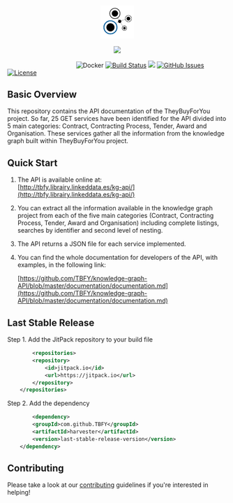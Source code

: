<p align="center"><img width=15% src="https://github.com/TBFY/general/blob/master/figures/tbfy-logo.png"></p>
<p align="center"><img width=40% src="https://github.com/TBFY/knowledge-graph-API/blob/master/logo.png"></p>

&nbsp;&nbsp;&nbsp;&nbsp;&nbsp;&nbsp;&nbsp;&nbsp;&nbsp;&nbsp;&nbsp;&nbsp;&nbsp;&nbsp;&nbsp;&nbsp;&nbsp;&nbsp;&nbsp;&nbsp;&nbsp;&nbsp;&nbsp;&nbsp;&nbsp;&nbsp;&nbsp;&nbsp;&nbsp;&nbsp;&nbsp;&nbsp;&nbsp;&nbsp;&nbsp;&nbsp;&nbsp;&nbsp;&nbsp;
![Docker](https://img.shields.io/badge/docker-v3.0+-blue.svg)
[![Build Status](https://travis-ci.org/TBFY/knowledge-graph-API.svg?branch=master)](https://travis-ci.org/TBFY/knowledge-graph-API)
[![](https://jitpack.io/v/TBFY/knowledge-graph-API.svg)](https://jitpack.io/#TBFY/knowledge-graph-API)
[![GitHub Issues](https://img.shields.io/github/issues/TBFY/knowledge-graph-API.svg)](https://github.com/TBFY/knowledge-graph-API/issues)
[![License](https://img.shields.io/badge/license-Apache2.0-blue.svg)](https://opensource.org/licenses/Apache-2.0)



## Basic Overview

This repository contains the API documentation of the TheyBuyForYou project. So far, 25 GET services have been identified for the API divided into 5 main categories: Contract, Contracting Process, Tender, Award and Organisation. These services gather all the information from the knowledge graph built within TheyBuyForYou project.

## Quick Start

1. The API is available online at:     
    [http://tbfy.librairy.linkeddata.es/kg-api/](http://tbfy.librairy.linkeddata.es/kg-api/)
    
1. You can extract all the information available in the knowledge graph project from each of the five main categories (Contract, Contracting Process, Tender, Award and Organisation) including complete listings, searches by identifier and second level of nesting. 

1. The API returns a JSON file for each service implemented. 

1. You can find the whole documentation for developers of the API, with examples, in the following link:

    [https://github.com/TBFY/knowledge-graph-API/blob/master/documentation/documentation.md](https://github.com/TBFY/knowledge-graph-API/blob/master/documentation/documentation.md)

## Last Stable Release 
Step 1. Add the JitPack repository to your build file
```xml
        <repositories>
		<repository>
		    <id>jitpack.io</id>
		    <url>https://jitpack.io</url>
		</repository>
	</repositories>
```
Step 2. Add the dependency
```xml
        <dependency>
	    <groupId>com.github.TBFY</groupId>
	    <artifactId>harvester</artifactId>
	    <version>last-stable-release-version</version>
	</dependency>
```

## Contributing
Please take a look at our [contributing](https://github.com/TBFY/general/blob/master/guides/how-to-contribute.md) guidelines if you're interested in helping!

